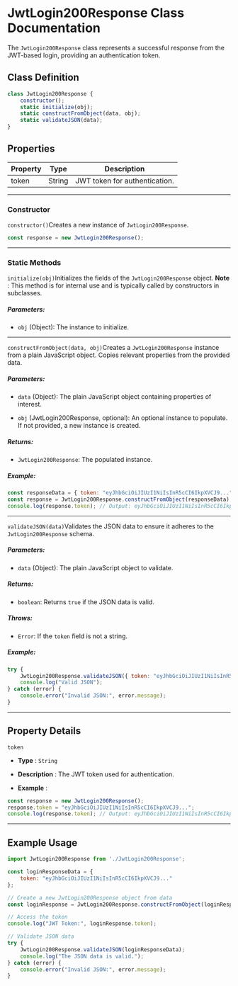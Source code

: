 # JwtLogin200Response Class Documentation 
The `JwtLogin200Response` class represents a successful response from the JWT-based login, providing an authentication token.
## Class Definition 


```javascript
class JwtLogin200Response {
    constructor();
    static initialize(obj);
    static constructFromObject(data, obj);
    static validateJSON(data);
}
```

## Properties 
| Property | Type | Description | 
| --- | --- | --- | 
| token | String | JWT token for authentication. | 


---


### Constructor 
`constructor()`Creates a new instance of `JwtLogin200Response`.

```javascript
const response = new JwtLogin200Response();
```


---


### Static Methods 
`initialize(obj)`Initializes the fields of the `JwtLogin200Response` object.
**Note** : This method is for internal use and is typically called by constructors in subclasses.
##### Parameters: 
 
- `obj` (Object): The instance to initialize.


---

`constructFromObject(data, obj)`Creates a `JwtLogin200Response` instance from a plain JavaScript object. Copies relevant properties from the provided data.
##### Parameters: 
 
- `data` (Object): The plain JavaScript object containing properties of interest.
 
- `obj` (JwtLogin200Response, optional): An optional instance to populate. If not provided, a new instance is created.

##### Returns: 
 
- `JwtLogin200Response`: The populated instance.

##### Example: 


```javascript
const responseData = { token: "eyJhbGciOiJIUzI1NiIsInR5cCI6IkpXVCJ9..." };
const response = JwtLogin200Response.constructFromObject(responseData);
console.log(response.token); // Output: eyJhbGciOiJIUzI1NiIsInR5cCI6IkpXVCJ9...
```


---

`validateJSON(data)`Validates the JSON data to ensure it adheres to the `JwtLogin200Response` schema.
##### Parameters: 
 
- `data` (Object): The plain JavaScript object to validate.

##### Returns: 
 
- `boolean`: Returns `true` if the JSON data is valid.

##### Throws: 
 
- `Error`: If the `token` field is not a string.

##### Example: 


```javascript
try {
    JwtLogin200Response.validateJSON({ token: "eyJhbGciOiJIUzI1NiIsInR5cCI6IkpXVCJ9..." });
    console.log("Valid JSON");
} catch (error) {
    console.error("Invalid JSON:", error.message);
}
```


---


## Property Details 
`token` 
- **Type** : `String`
 
- **Description** : The JWT token used for authentication.
 
- **Example** :


```javascript
const response = new JwtLogin200Response();
response.token = "eyJhbGciOiJIUzI1NiIsInR5cCI6IkpXVCJ9...";
console.log(response.token); // Output: eyJhbGciOiJIUzI1NiIsInR5cCI6IkpXVCJ9...
```


---


## Example Usage 


```javascript
import JwtLogin200Response from './JwtLogin200Response';

const loginResponseData = {
    token: "eyJhbGciOiJIUzI1NiIsInR5cCI6IkpXVCJ9..."
};

// Create a new JwtLogin200Response object from data
const loginResponse = JwtLogin200Response.constructFromObject(loginResponseData);

// Access the token
console.log("JWT Token:", loginResponse.token);

// Validate JSON data
try {
    JwtLogin200Response.validateJSON(loginResponseData);
    console.log("The JSON data is valid.");
} catch (error) {
    console.error("Invalid JSON:", error.message);
}
